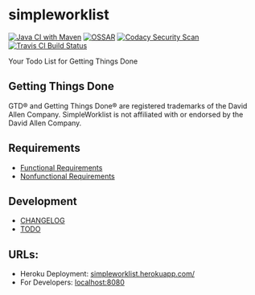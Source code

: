 # simpleworklist

[![Java CI with Maven](https://github.com/Spring-Framework-Java-Apps/simpleworklist/workflows/Java%20CI%20with%20Maven/badge.svg)](https://github.com/Spring-Framework-Java-Apps/simpleworklist/actions)
[![OSSAR](https://github.com/Spring-Framework-Java-Apps/simpleworklist/workflows/OSSAR/badge.svg)](https://github.com/Spring-Framework-Java-Apps/simpleworklist/actions)
[![Codacy Security Scan](https://github.com/Spring-Framework-Java-Apps/simpleworklist/workflows/Codacy%20Security%20Scan/badge.svg)](https://github.com/Spring-Framework-Java-Apps/simpleworklist/actions)
[![Travis CI Build Status](https://travis-ci.com/Spring-Framework-Java-Apps/simpleworklist.svg?branch=master)](https://travis-ci.com/Spring-Framework-Java-Apps/simpleworklist)

Your Todo List for Getting Things Done

## Getting Things Done
GTD&reg; and Getting Things Done&reg; are registered trademarks of the David Allen Company. 
SimpleWorklist is not affiliated with or endorsed by the David Allen Company.

## Requirements
* [Functional Requirements](src/site/markdown/REQUIREMENTS_FUNCTIONAL.md)
* [Nonfunctional Requirements](src/site/markdown/REQUIREMENTS_NONFUNCTIONAL.md)

## Development
* [CHANGELOG](src/site/markdown/CHANGELOG.md)
* [TODO](src/site/markdown/TODO.md)

## URLs:
* Heroku Deployment: [simpleworklist.herokuapp.com/](https://simpleworklist.herokuapp.com/)
* For Developers: [localhost:8080](http://localhost:8080/)

